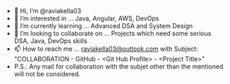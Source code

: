 - 👋 Hi, I’m @raviakella03
- 👀 I’m interested in ... Java, Angular, AWS, DevOps
- 🌱 I’m currently learning ... Advanced DSA and System Design
- 💞️ I’m looking to collaborate on ... Projects which need some serious DSA, Java, DevOps skills
- 📫 How to reach me ... raviakella03@outlook.com with Subject: "COLLABORATION - GitHub - \<Git Hub Profile\> - \<Project Title\>"
- P.S.: Any mail for collaboration with the subjet other than the mentioned will not be considered.

<!---
raviakella03/raviakella03 is a ✨ special ✨ repository because its `README.md` (this file) appears on your GitHub profile.
You can click the Preview link to take a look at your changes.
--->
